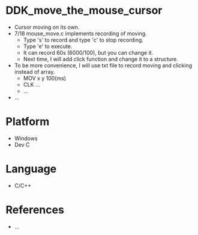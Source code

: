 # DDK_move_the_mouse_cursor
* Cursor moving on its own.
* 7/18 mouse_move.c implements recording of moving.
  * Type 's' to record and type 'c' to stop recording.
  * Type 'e' to execute.
  * It can record 60s (6000/100), but you can change it.
  * Next time, I will add click function and change it to a structure.
* To be more convenience, I will use txt file to record moving and clicking instead of array.
  * MOV x y 100(ms)
  * CLK ...
  * ... 
* ... 

# Platform
* Windows
* Dev C

# Language 
* C/C++

# References
* ...
